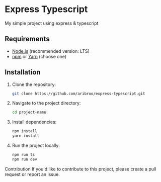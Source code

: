 # Express Typescript

My simple project using express & typescript

## Requirements

- [Node.js](https://nodejs.org/) (recommended version: LTS)
- [npm](https://www.npmjs.com/) or [Yarn](https://yarnpkg.com/) (choose one)

## Installation

1. Clone the repository:
   ```bash
   git clone https://github.com/aribroo/express-typescript.git

2. Navigate to the project directory:
   ```bash
   cd project-name
   
3. Install dependencies:
   ```bash
   npm install
   yarn install
4. Run the project locally:
   ```bash
   npm run ts
   npm run dev

Contribution
If you'd like to contribute to this project, please create a pull request or report an issue.
